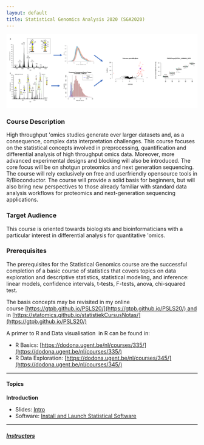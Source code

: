 ```yaml
---
layout: default
title: Statistical Genomics Analysis 2020 (SGA2020)
---
```


![IntroFig](./pages/figs/IntroFig.png)

### Course Description
High throughput 'omics studies generate ever larger datasets and, as a consequence, complex data interpretation challenges. This course focuses on the statistical concepts involved in preprocessing, quantification and differential analysis of high throughput omics data. Moreover, more advanced experimental designs and blocking will also be introduced. The core focus will be on shotgun proteomics and next generation sequencing. The course will rely exclusively on free and userfriendly opensource tools in R/Bioconductor. The course will provide a solid basis for beginners, but will also bring new perspectives to those already familiar with standard data analysis workflows for proteomics and next-generation sequencing applications.

### Target Audience
This course is oriented towards biologists and bioinformaticians with a particular interest in differential analysis for quantitative 'omics.

### Prerequisites
The prerequisites for the Statistical Genomics course are the successful completion of a basic course of statistics that covers topics on data exploration and descriptive statistics, statistical modeling, and inference: linear models, confidence intervals, t-tests, F-tests, anova, chi-squared test.

The basis concepts may be revisited in my online course [https://gtpb.github.io/PSLS20/](https://gtpb.github.io/PSLS20/) and in [https://statomics.github.io/statistiekCursusNotas/](https://gtpb.github.io/PSLS20/)

A primer to R and Data visualisation  in R can be found in:

- R Basics: [https://dodona.ugent.be/nl/courses/335/](https://dodona.ugent.be/nl/courses/335/)
- R Data Exploration: [https://dodona.ugent.be/nl/courses/345/](https://dodona.ugent.be/nl/courses/345/)



---

#### Topics

**Introduction**

  - Slides: [Intro](assets/intro.pdf)
  - Software: [Install and Launch Statistical Software](pages/software4stats.md)


---

##### [Instructors](pages/instructors.md)
